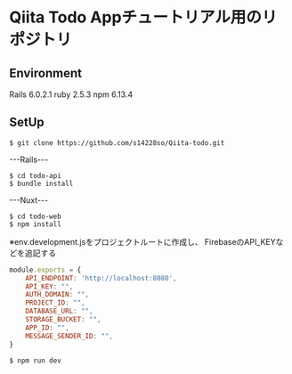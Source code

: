 #  Qiita Todo Appチュートリアル用のリポジトリ


## Environment
Rails 6.0.2.1 
ruby 2.5.3
npm 6.13.4


## SetUp

```
$ git clone https://github.com/s14228so/Qiita-todo.git
```

---Rails---

```
$ cd todo-api
$ bundle install
```


---Nuxt---

```
$ cd todo-web
$ npm install
```

※env.development.jsをプロジェクトルートに作成し、
FirebaseのAPI_KEYなどを追記する

```env.development.js
module.exports = {
    API_ENDPOINT: 'http://localhost:8080',
    API_KEY: "",
    AUTH_DOMAIN: "",
    PROJECT_ID: "",
    DATABASE_URL: "",
    STORAGE_BUCKET: "",
    APP_ID: "",
    MESSAGE_SENDER_ID: "",
}
```

```
$ npm run dev 
```